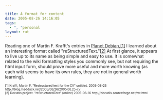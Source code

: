 ```yaml
---

title: A format for content
date: 2005-08-26 14:16:05
tags:
  - ", "personal
layout: rut
---
```


<p>Reading one of Martin F. Krafft's entries in <a href="http://planet.debian.org/">Planet Debian</a>,<a href="http://blog.madduck.net/2005/08/26/2005.08.25-cv">[1]</a> I learned about an interesting format called "reStructuredText."<a href="http://docutils.sourceforge.net/rst.html">[2]</a> At first glance, it appears to live up to its name as being simple and easy to use.  It is somewhat related to the wiki formatting styles you commonly see, but not requiring the html input form, should prove more useful and more worth knowing (as each wiki seems to have its own rules, they are not in general worth learning).</p>  <font size="-2"> [1] Krafft, Martin F. "Restructured text for the CV" untitled.  2005-08-25 http://blog.madduck.net/2005/08/26/2005.08.25-cv <br  /> [2] Docutils project.  "reStructuredText" (online) 2005-06-16 http://docutils.sourceforge.net/rst.html <br  /> </font>

